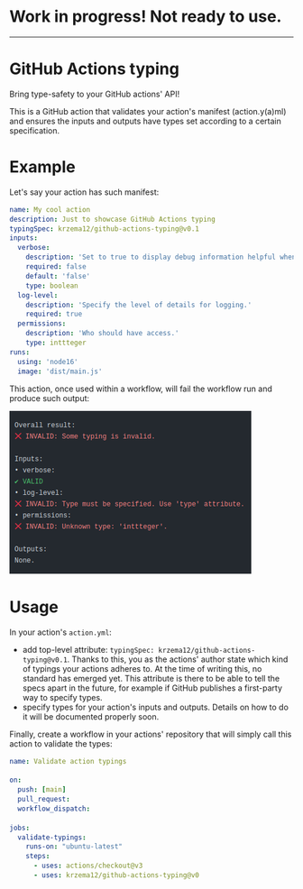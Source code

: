 # Work in progress! Not ready to use.

---

# GitHub Actions typing

Bring type-safety to your GitHub actions' API!

This is a GitHub action that validates your action's manifest (action.y(a)ml) and ensures the inputs and outputs have
types set according to a certain specification.

# Example

Let's say your action has such manifest:

```yaml
name: My cool action
description: Just to showcase GitHub Actions typing
typingSpec: krzema12/github-actions-typing@v0.1
inputs:
  verbose:
    description: 'Set to true to display debug information helpful when troubleshooting issues with this action.'
    required: false
    default: 'false'
    type: boolean
  log-level:
    description: 'Specify the level of details for logging.'
    required: true
  permissions:
    description: 'Who should have access.'
    type: inttteger
runs:
  using: 'node16'
  image: 'dist/main.js'
```

This action, once used within a workflow, will fail the workflow run and produce such output:

![Example output](docs/ExampleOutput.png)

# Usage

In your action's `action.yml`:

- add top-level attribute: `typingSpec: krzema12/github-actions-typing@v0.1`. Thanks to this, you as the actions' author
  state which kind of typings your actions adheres to. At the time of writing this, no standard has emerged yet. This
  attribute is there to be able to tell the specs apart in the future, for example if GitHub publishes a first-party way
  to specify types.
- specify types for your action's inputs and outputs. Details on how to do it will be documented properly soon.

Finally, create a workflow in your actions' repository that will simply call this action to validate the types:

```yaml
name: Validate action typings

on:
  push: [main]
  pull_request:
  workflow_dispatch:

jobs:
  validate-typings:
    runs-on: "ubuntu-latest"
    steps:
      - uses: actions/checkout@v3
      - uses: krzema12/github-actions-typing@v0
```
